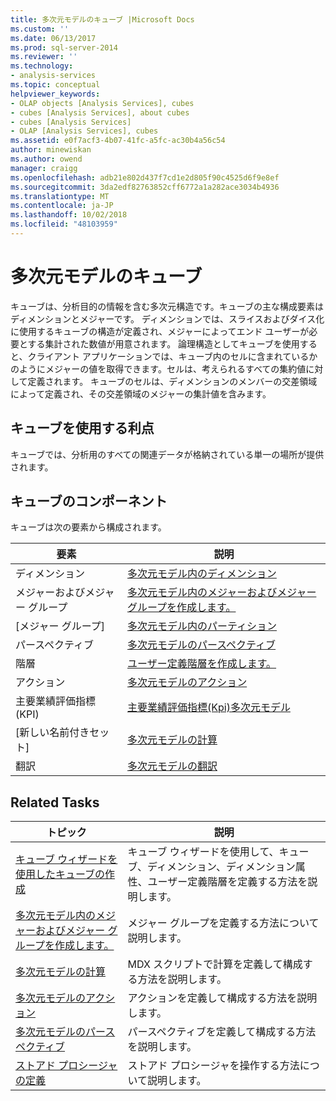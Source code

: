 ```yaml
---
title: 多次元モデルのキューブ |Microsoft Docs
ms.custom: ''
ms.date: 06/13/2017
ms.prod: sql-server-2014
ms.reviewer: ''
ms.technology:
- analysis-services
ms.topic: conceptual
helpviewer_keywords:
- OLAP objects [Analysis Services], cubes
- cubes [Analysis Services], about cubes
- cubes [Analysis Services]
- OLAP [Analysis Services], cubes
ms.assetid: e0f7acf3-4b07-41fc-a5fc-ac30b4a56c54
author: minewiskan
ms.author: owend
manager: craigg
ms.openlocfilehash: adb21e802d437f7cd1e2d805f90c4525d6f9e8ef
ms.sourcegitcommit: 3da2edf82763852cff6772a1a282ace3034b4936
ms.translationtype: MT
ms.contentlocale: ja-JP
ms.lasthandoff: 10/02/2018
ms.locfileid: "48103959"
---
```

# <a name="cubes-in-multidimensional-models"></a>多次元モデルのキューブ
  キューブは、分析目的の情報を含む多次元構造です。キューブの主な構成要素はディメンションとメジャーです。 ディメンションでは、スライスおよびダイス化に使用するキューブの構造が定義され、メジャーによってエンド ユーザーが必要とする集計された数値が用意されます。 論理構造としてキューブを使用すると、クライアント アプリケーションでは、キューブ内のセルに含まれているかのようにメジャーの値を取得できます。セルは、考えられるすべての集約値に対して定義されます。 キューブのセルは、ディメンションのメンバーの交差領域によって定義され、その交差領域のメジャーの集計値を含みます。  
  
## <a name="benefits-of-using-cubes"></a>キューブを使用する利点  
 キューブでは、分析用のすべての関連データが格納されている単一の場所が提供されます。  
  
## <a name="components-of-cubes"></a>キューブのコンポーネント  
 キューブは次の要素から構成されます。  
  
|要素|説明|  
|-------------|-----------------|  
|ディメンション|[多次元モデル内のディメンション](dimensions-in-multidimensional-models.md)|  
|メジャーおよびメジャー グループ|[多次元モデル内のメジャーおよびメジャー グループを作成します。](create-measures-and-measure-groups-in-multidimensional-models.md)|  
|[メジャー グループ]|[多次元モデル内のパーティション](partitions-in-multidimensional-models.md)|  
|パースペクティブ|[多次元モデルのパースペクティブ](perspectives-in-multidimensional-models.md)|  
|階層|[ユーザー定義階層を作成します。](user-defined-hierarchies-create.md)|  
|アクション|[多次元モデルのアクション](actions-in-multidimensional-models.md)|  
|主要業績評価指標 (KPI)|[主要業績評価指標&#40;Kpi&#41;多次元モデル](key-performance-indicators-kpis-in-multidimensional-models.md)|  
|[新しい名前付きセット]|[多次元モデルの計算](calculations-in-multidimensional-models.md)|  
|翻訳|[多次元モデルの翻訳](translations-in-multidimensional-models-analysis-services.md)|  
  
## <a name="related-tasks"></a>Related Tasks  
  
|トピック|説明|  
|-----------|-----------------|  
|[キューブ ウィザードを使用したキューブの作成](create-a-cube-using-the-cube-wizard.md)|キューブ ウィザードを使用して、キューブ、ディメンション、ディメンション属性、ユーザー定義階層を定義する方法を説明します。|  
|[多次元モデル内のメジャーおよびメジャー グループを作成します。](create-measures-and-measure-groups-in-multidimensional-models.md)|メジャー グループを定義する方法について説明します。|  
|[多次元モデルの計算](calculations-in-multidimensional-models.md)|MDX スクリプトで計算を定義して構成する方法を説明します。|  
|[多次元モデルのアクション](actions-in-multidimensional-models.md)|アクションを定義して構成する方法を説明します。|  
|[多次元モデルのパースペクティブ](perspectives-in-multidimensional-models.md)|パースペクティブを定義して構成する方法を説明します。|  
|[ストアド プロシージャの定義](../multidimensional-models-extending-olap-stored-procedures/defining-stored-procedures.md)|ストアド プロシージャを操作する方法について説明します。|  
  
  
